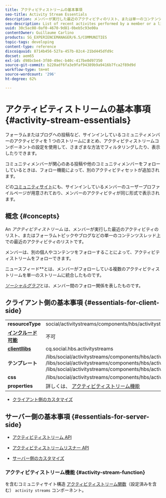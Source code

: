 ```yaml
---
title: アクティビティストリームの基本事項
seo-title: Activity Stream Essentials
description: メンバーが実行した最近のアクティビティのリスト、または単一のコンテンツスレッドの最近のアクティビティのリスト
seo-description: List of recent activites performed by a member or a list of recent activities on a single thread of content
uuid: 30c5ac08-0af0-4670-9d81-0beb5c93e00a
contentOwner: Guillaume Carlino
products: SG_EXPERIENCEMANAGER/6.5/COMMUNITIES
topic-tags: developing
content-type: reference
discoiquuid: 8714b456-527a-457b-82c4-21bd445dfd9c
docset: aem65
exl-id: d98bcbe4-3f80-49ec-b40c-417be0d97350
source-git-commit: b220adf6fa3e9faf94389b9a9416b7fca2f89d9d
workflow-type: tm+mt
source-wordcount: '296'
ht-degree: 62%

---
```


# アクティビティストリームの基本事項 {#activity-stream-essentials}

フォーラムまたはブログへの投稿など、サインインしているコミュニティメンバーのアクティビティを 1 つのストリームにまとめ、アクティビティストリームコンポーネントの設定を使用して、さまざまな方法でフィルタリングしたり、表示したりできます。

コミュニティメンバーが関心のある投稿や他のコミュニティメンバーをフォローしているときは、フォロー機能によって、別のアクティビティセットが追加されます。

どの[コミュニティサイト](/help/communities/overview.md#communitiessites)にも、サインインしているメンバーのユーザープロファイルページが用意されており、メンバーのアクティビティが同じ形式で表示されます。

## 概念  {#concepts}

An *アクティビティストリーム* は、メンバーが実行した最近のアクティビティのリスト、またはフォーラムトピックやブログなどの単一のコンテンツスレッド上での最近のアクティビティのリストです。

メンバーは、別の個人やコンテンツをフォローすることによって、アクティビティストリームをフォローできます。

ニュースフィード&#x200B;**&#x200B;とは、メンバーがフォローしている複数のアクティビティストリームを単一のストリームに統合したものです。

*[ソーシャルグラフ](/help/communities/essentials-socialgraph.md)*&#x200B;とは、メンバー間のフォロー関係を表したものです。

## クライアント側の基本事項 {#essentials-for-client-side}

<table>
 <tbody>
  <tr>
   <td> <strong>resourceType</strong></td>
   <td>social/activitystreams/components/hbs/activitystreams</td>
  </tr>
  <tr>
   <td> <a href="/help/communities/scf.md#add-or-include-a-communities-component"><strong>インクルード可能</strong></a></td>
   <td>不可</td>
  </tr>
  <tr>
   <td> <a href="/help/communities/clientlibs.md"><strong>clientllibs</strong></a></td>
   <td>cq.social.hbs.activitystreams</td>
  </tr>
  <tr>
   <td> <strong>テンプレート</strong></td>
   <td> /libs/social/activitystreams/components/hbs/activitystreams/activitystreams.hbs<br /> /libs/social/activitystreams/components/hbs/activitystreams/activity/activity-title.hbs<br /> /libs/social/activitystreams/components/hbs/activitystreams/activity/activity.hbs</td>
  </tr>
  <tr>
   <td> <strong>css</strong></td>
   <td> /libs/social/activitystreams/components/hbs/activitystreams/clientlibs/activitystreams.css</td>
  </tr>
  <tr>
   <td><strong> properties</strong></td>
   <td>詳しくは、 <a href="/help/communities/activities.md">アクティビティストリーム機能</a></td>
  </tr>
 </tbody>
</table>

* [クライアント側のカスタマイズ](/help/communities/client-customize.md)

## サーバー側の基本事項 {#essentials-for-server-side}

* [アクティビティストリーム API](https://helpx.adobe.com/experience-manager/6-5/sites/developing/using/reference-materials/javadoc/com/adobe/cq/social/activitystreams/api/package-frame.html)

* [アクティビティストリームリスナー API](https://helpx.adobe.com/experience-manager/6-5/sites/developing/using/reference-materials/javadoc/com/adobe/cq/social/activitystreams/listener/api/package-frame.html)

* [サーバー側のカスタマイズ](/help/communities/server-customize.md)

### アクティビティストリーム機能 {#activity-stream-function}

を含むコミュニティサイト構造 [アクティビティストリーム関数](/help/communities/functions.md#activity-stream-function)（設定済みを含む） `activity streams` コンポーネント。
